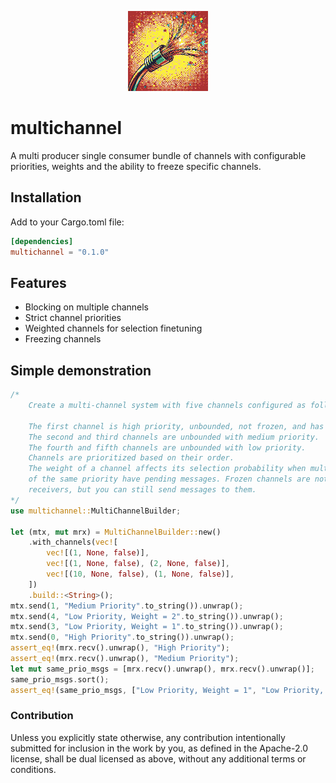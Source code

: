 <p align="center">
    <p align="center">
        <img src="logo.png" alt="Logo">
    </p>
</p>

# multichannel
A multi producer single consumer bundle of channels with configurable priorities, weights and the ability to freeze specific channels.

## Installation
Add to your Cargo.toml file:
```toml
[dependencies]
multichannel = "0.1.0"
```

## Features
 - Blocking on multiple channels
 - Strict channel priorities
 - Weighted channels for selection finetuning
 - Freezing channels

## Simple demonstration
```rust
/*
    Create a multi-channel system with five channels configured as follows:

    The first channel is high priority, unbounded, not frozen, and has a weight of 1.
    The second and third channels are unbounded with medium priority.
    The fourth and fifth channels are unbounded with low priority.
    Channels are prioritized based on their order.
    The weight of a channel affects its selection probability when multiple channels
    of the same priority have pending messages. Frozen channels are not selected by
    receivers, but you can still send messages to them.
*/
use multichannel::MultiChannelBuilder;

let (mtx, mut mrx) = MultiChannelBuilder::new()
    .with_channels(vec![
        vec![(1, None, false)],
        vec![(1, None, false), (2, None, false)],
        vec![(10, None, false), (1, None, false)],
    ])
    .build::<String>();
mtx.send(1, "Medium Priority".to_string()).unwrap();
mtx.send(4, "Low Priority, Weight = 2".to_string()).unwrap();
mtx.send(3, "Low Priority, Weight = 1".to_string()).unwrap();
mtx.send(0, "High Priority".to_string()).unwrap();
assert_eq!(mrx.recv().unwrap(), "High Priority");
assert_eq!(mrx.recv().unwrap(), "Medium Priority");
let mut same_prio_msgs = [mrx.recv().unwrap(), mrx.recv().unwrap()];
same_prio_msgs.sort();
assert_eq!(same_prio_msgs, ["Low Priority, Weight = 1", "Low Priority, Weight = 2"])
```

### Contribution
Unless you explicitly state otherwise, any contribution intentionally submitted for inclusion in the work by you, as defined in the Apache-2.0 license, shall be dual licensed as above, without any additional terms or conditions.